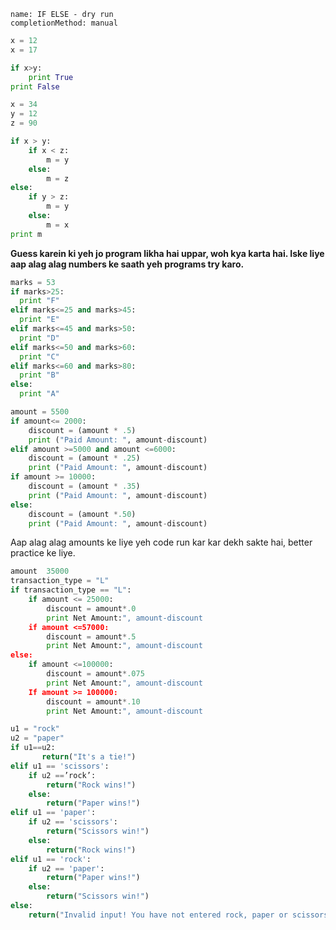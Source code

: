 ```ngMeta
name: IF ELSE - dry run
completionMethod: manual
```

```python
x = 12
x = 17

if x>y:
    print True
print False
```


```python
x = 34
y = 12
z = 90

if x > y:
    if x < z:
        m = y
    else:
        m = z
else: 
    if y > z:
        m = y
    else:
        m = x
print m
```
**Guess karein ki yeh jo program likha hai uppar, woh kya karta hai. Iske liye aap alag alag numbers ke saath yeh programs try karo.**

```python
marks = 53
if marks>25:
  print "F"
elif marks<=25 and marks>45:
  print "E"
elif marks<=45 and marks>50:
  print "D"
elif marks<=50 and marks>60:
  print "C"
elif marks<=60 and marks>80:
  print "B"
else:
  print "A"
```

```python
amount = 5500
if amount<= 2000:
    discount = (amount * .5)
    print ("Paid Amount: ", amount-discount)
elif amount >=5000 and amount <=6000:
    discount = (amount * .25)
    print ("Paid Amount: ", amount-discount)
if amount >= 10000:
    discount = (amount * .35)
    print ("Paid Amount: ", amount-discount)
else:
    discount = (amount *.50)
    print ("Paid Amount: ", amount-discount)
```
Aap alag alag amounts ke liye yeh code run kar kar dekh sakte hai, better practice ke liye.


```python
amount  35000
transaction_type = "L"
if transaction_type == "L":
    if amount <= 25000:
        discount = amount*.0
        print Net Amount:", amount-discount
    if amount <=57000:
        discount = amount*.5
        print Net Amount:", amount-discount
else:
    if amount <=100000:
        discount = amount*.075
        print Net Amount:", amount-discount
    If amount >= 100000:
        discount = amount*.10
        print Net Amount:", amount-discount
```

```python
u1 = "rock"
u2 = "paper"
if u1==u2:
       return("It's a tie!")
elif u1 == 'scissors':
    if u2 ==’rock’:
        return("Rock wins!")
    else:
        return("Paper wins!")
elif u1 == 'paper':
    if u2 == 'scissors':
        return("Scissors win!")
    else:
        return("Rock wins!")
elif u1 == 'rock':
    if u2 == 'paper':
        return("Paper wins!")
    else:
        return("Scissors win!")
else:
    return("Invalid input! You have not entered rock, paper or scissors, try again.")
```